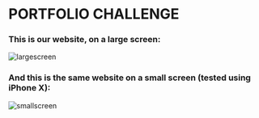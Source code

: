 # PORTFOLIO CHALLENGE

### This is our website, on a large screen:

![largescreen](https://user-images.githubusercontent.com/91619206/183879517-431c82dc-89a9-41e8-8207-4627fa4be9a7.png)


### And this is the same website on a small screen (tested using iPhone X):

![smallscreen](https://user-images.githubusercontent.com/91619206/183879702-5b4cf771-3b46-4219-83da-7837feb8e863.png)
